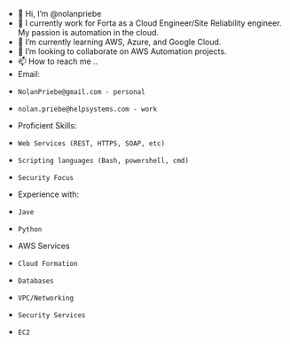 - 👋 Hi, I’m @nolanpriebe
- 👀 I currently work for Forta as a Cloud Engineer/Site Reliability engineer. My passion is automation in the cloud.
- 🌱 I’m currently learning AWS, Azure, and Google Cloud.
- 💞️ I’m looking to collaborate on AWS Automation projects.
- 📫 How to reach me ..
- Email: 
-     NolanPriebe@gmail.com - personal
-     nolan.priebe@helpsystems.com - work
- Proficient Skills:
-     Web Services (REST, HTTPS, SOAP, etc)
-     Scripting languages (Bash, powershell, cmd)
-     Security Focus
- Experience with:
-     Jave 
-     Python
-   AWS Services 
-     Cloud Formation
-     Databases
-     VPC/Networking
-     Security Services
-     EC2

<!---
nolanpriebe/nolanpriebe is a ✨ special ✨ repository because its `README.md` (this file) appears on your GitHub profile.
You can click the Preview link to take a look at your changes.
--->
